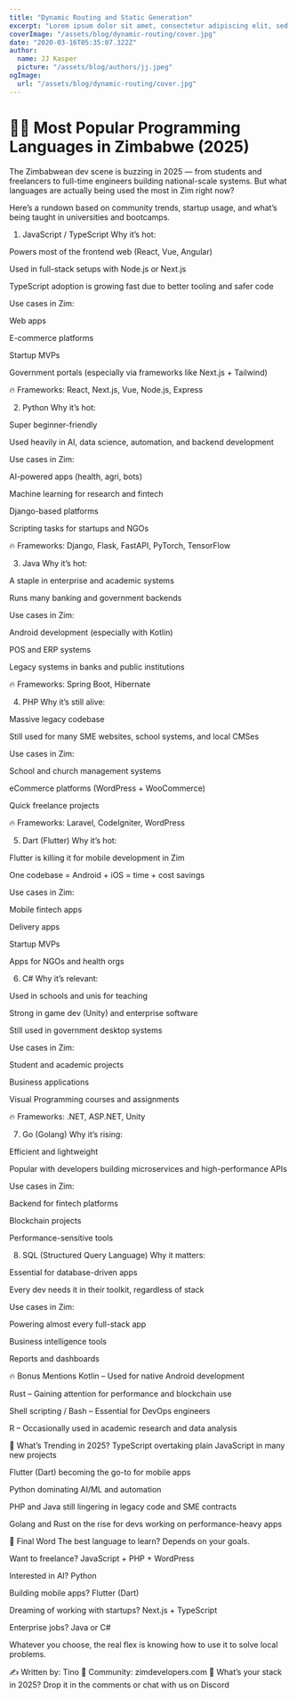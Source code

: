```yaml
---
title: "Dynamic Routing and Static Generation"
excerpt: "Lorem ipsum dolor sit amet, consectetur adipiscing elit, sed do eiusmod tempor incididunt ut labore et dolore magna aliqua. Praesent elementum facilisis leo vel fringilla est ullamcorper eget. At imperdiet dui accumsan sit amet nulla facilities morbi tempus."
coverImage: "/assets/blog/dynamic-routing/cover.jpg"
date: "2020-03-16T05:35:07.322Z"
author:
  name: JJ Kasper
  picture: "/assets/blog/authors/jj.jpeg"
ogImage:
  url: "/assets/blog/dynamic-routing/cover.jpg"
---
```


# 🧑‍💻 Most Popular Programming Languages in Zimbabwe (2025)

The Zimbabwean dev scene is buzzing in 2025 — from students and freelancers to full-time engineers building national-scale systems. But what languages are actually being used the most in Zim right now?

Here’s a rundown based on community trends, startup usage, and what’s being taught in universities and bootcamps.

1. JavaScript / TypeScript
   Why it’s hot:

Powers most of the frontend web (React, Vue, Angular)

Used in full-stack setups with Node.js or Next.js

TypeScript adoption is growing fast due to better tooling and safer code

Use cases in Zim:

Web apps

E-commerce platforms

Startup MVPs

Government portals (especially via frameworks like Next.js + Tailwind)

🔥 Frameworks: React, Next.js, Vue, Node.js, Express

2. Python
   Why it’s hot:

Super beginner-friendly

Used heavily in AI, data science, automation, and backend development

Use cases in Zim:

AI-powered apps (health, agri, bots)

Machine learning for research and fintech

Django-based platforms

Scripting tasks for startups and NGOs

🔥 Frameworks: Django, Flask, FastAPI, PyTorch, TensorFlow

3. Java
   Why it’s hot:

A staple in enterprise and academic systems

Runs many banking and government backends

Use cases in Zim:

Android development (especially with Kotlin)

POS and ERP systems

Legacy systems in banks and public institutions

🔥 Frameworks: Spring Boot, Hibernate

4. PHP
   Why it’s still alive:

Massive legacy codebase

Still used for many SME websites, school systems, and local CMSes

Use cases in Zim:

School and church management systems

eCommerce platforms (WordPress + WooCommerce)

Quick freelance projects

🔥 Frameworks: Laravel, CodeIgniter, WordPress

5. Dart (Flutter)
   Why it’s hot:

Flutter is killing it for mobile development in Zim

One codebase = Android + iOS = time + cost savings

Use cases in Zim:

Mobile fintech apps

Delivery apps

Startup MVPs

Apps for NGOs and health orgs

6. C#
   Why it’s relevant:

Used in schools and unis for teaching

Strong in game dev (Unity) and enterprise software

Still used in government desktop systems

Use cases in Zim:

Student and academic projects

Business applications

Visual Programming courses and assignments

🔥 Frameworks: .NET, ASP.NET, Unity

7. Go (Golang)
   Why it’s rising:

Efficient and lightweight

Popular with developers building microservices and high-performance APIs

Use cases in Zim:

Backend for fintech platforms

Blockchain projects

Performance-sensitive tools

8. SQL (Structured Query Language)
   Why it matters:

Essential for database-driven apps

Every dev needs it in their toolkit, regardless of stack

Use cases in Zim:

Powering almost every full-stack app

Business intelligence tools

Reports and dashboards

🔥 Bonus Mentions
Kotlin – Used for native Android development

Rust – Gaining attention for performance and blockchain use

Shell scripting / Bash – Essential for DevOps engineers

R – Occasionally used in academic research and data analysis

🚀 What’s Trending in 2025?
TypeScript overtaking plain JavaScript in many new projects

Flutter (Dart) becoming the go-to for mobile apps

Python dominating AI/ML and automation

PHP and Java still lingering in legacy code and SME contracts

Golang and Rust on the rise for devs working on performance-heavy apps

🎯 Final Word
The best language to learn? Depends on your goals.

Want to freelance? JavaScript + PHP + WordPress

Interested in AI? Python

Building mobile apps? Flutter (Dart)

Dreaming of working with startups? Next.js + TypeScript

Enterprise jobs? Java or C#

Whatever you choose, the real flex is knowing how to use it to solve local problems.

✍️ Written by: Tino
🧠 Community: zimdevelopers.com
💬 What’s your stack in 2025? Drop it in the comments or chat with us on Discord
